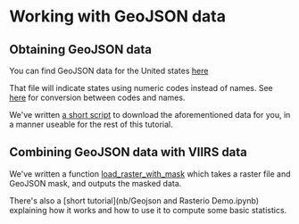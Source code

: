
# Working with GeoJSON data

## Obtaining GeoJSON data

You can find GeoJSON data for the United states [here](http://eric.clst.org/Stuff/USGeoJSON)

That file will indicate states using numeric codes instead of names.
See [here](http://www2.census.gov/geo/docs/reference/state.txt) for conversion between codes and names.

We've written [a short script](sample_data/pull_data.py) to download the aforementioned data for you,
in a manner useable for the rest of this tutorial.

## Combining GeoJSON data with VIIRS data

We've written a function [load_raster_with_mask](scripts/geojson_masking.py)
which takes a raster file and GeoJSON mask, and outputs the masked data.

There's also a [short tutorial](nb/Geojson and Rasterio Demo.ipynb)
explaining how it works and how to use it to compute some basic statistics.
